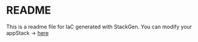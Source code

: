 # README
This is a readme file for IaC generated with StackGen.
You can modify your appStack -> [here](http://main.dev.stackgen.com/appstacks/c1c9fb26-05b3-49b2-924f-fda0905928ee)
